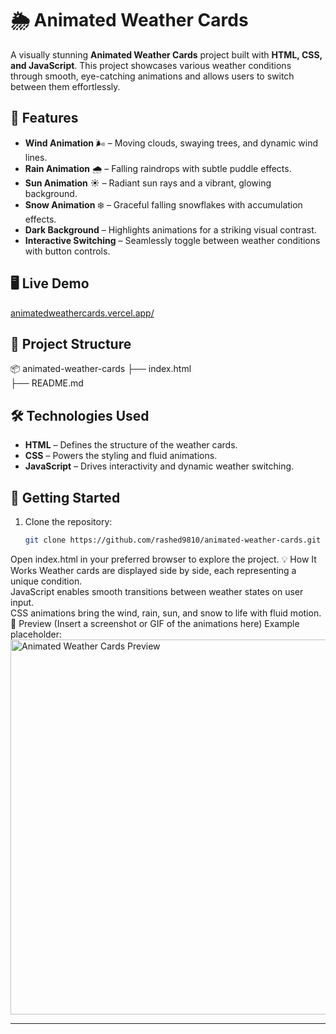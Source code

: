 # 🌦 Animated Weather Cards

A visually stunning **Animated Weather Cards** project built with **HTML, CSS, and JavaScript**. This project showcases various weather conditions through smooth, eye-catching animations and allows users to switch between them effortlessly.

## 🚀 Features

- **Wind Animation** 🌬️ – Moving clouds, swaying trees, and dynamic wind lines.  
- **Rain Animation** 🌧️ – Falling raindrops with subtle puddle effects.  
- **Sun Animation** ☀️ – Radiant sun rays and a vibrant, glowing background.  
- **Snow Animation** ❄️ – Graceful falling snowflakes with accumulation effects.  
- **Dark Background** – Highlights animations for a striking visual contrast.  
- **Interactive Switching** – Seamlessly toggle between weather conditions with button controls.

## 🖥️ Live Demo

[animatedweathercards.vercel.app/](#)  

## 📂 Project Structure
📦 animated-weather-cards
├── index.html      
├── README.md       

## 🛠️ Technologies Used

- **HTML** – Defines the structure of the weather cards.  
- **CSS** – Powers the styling and fluid animations.  
- **JavaScript** – Drives interactivity and dynamic weather switching.

## 📌 Getting Started

1. Clone the repository:  
   ```bash
   git clone https://github.com/rashed9810/animated-weather-cards.git
Open index.html in your preferred browser to explore the project.
💡 How It Works
Weather cards are displayed side by side, each representing a unique condition.  
JavaScript enables smooth transitions between weather states on user input.  
CSS animations bring the wind, rain, sun, and snow to life with fluid motion.
🎨 Preview
(Insert a screenshot or GIF of the animations here)
Example placeholder: <img src="assets/preview.gif" alt="Animated Weather Cards Preview" width="600"/>

---

